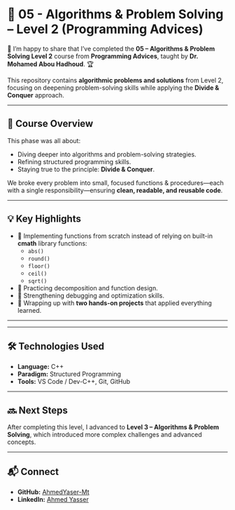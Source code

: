 # 📘 05 - Algorithms & Problem Solving – Level 2 (Programming Advices)

🎉 I’m happy to share that I’ve completed the **05 – Algorithms & Problem Solving Level 2** course from **Programming Advices**, taught by **Dr. Mohamed Abou Hadhoud**. 🏆  

This repository contains **algorithmic problems and solutions** from Level 2, focusing on deepening problem-solving skills while applying the **Divide & Conquer** approach.

---

## 🚀 Course Overview
This phase was all about:
- Diving deeper into algorithms and problem-solving strategies.
- Refining structured programming skills.
- Staying true to the principle: **Divide & Conquer**.

We broke every problem into small, focused functions & procedures—each with a single responsibility—ensuring **clean, readable, and reusable code**.

---

## 💡 Key Highlights
- 🔹 Implementing functions from scratch instead of relying on built-in **cmath** library functions:
  - `abs()`
  - `round()`
  - `floor()`
  - `ceil()`
  - `sqrt()`
- 🔹 Practicing decomposition and function design.
- 🔹 Strengthening debugging and optimization skills.
- 🔹 Wrapping up with **two hands-on projects** that applied everything learned.

---



---

## 🛠 Technologies Used
- **Language:** C++
- **Paradigm:** Structured Programming
- **Tools:** VS Code / Dev-C++, Git, GitHub

---

## 🔜 Next Steps
After completing this level, I advanced to **Level 3 – Algorithms & Problem Solving**, which introduced more complex challenges and advanced concepts.

---

## 📬 Connect
- **GitHub:** [AhmedYaser-Mt](https://github.com/AhmedYaser-Mt)
- **LinkedIn:** [Ahmed Yasser](https://www.linkedin.com/in/ahmed-yaser-mt)


